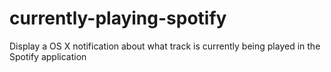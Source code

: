 # currently-playing-spotify
Display a OS X notification about what track is currently being played in the Spotify application

